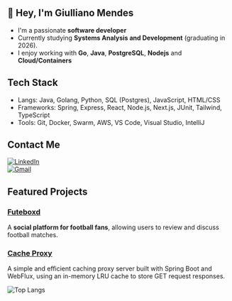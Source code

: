 ## 👋 Hey, I'm Giulliano Mendes

- I'm a passionate **software developer** 
- Currently studying **Systems Analysis and Development** (graduating in 2026).  
- I enjoy working with **Go**, **Java**, **PostgreSQL**, **Nodejs** and **Cloud/Containers**

## Tech Stack

- Langs: Java, Golang, Python, SQL (Postgres), JavaScript, HTML/CSS
- Frameworks: Spring, Express, React, Node.js, Next.js, JUnit, Tailwind, TypeScript
- Tools: Git, Docker, Swarm, AWS, VS Code, Visual Studio, IntelliJ

## Contact Me

[![LinkedIn](https://img.shields.io/badge/-LinkedIn-1C1C1C?logo=linkedin&logoColor=white)](https://www.linkedin.com/in/giulliano-mendes/)  
[![Gmail](https://img.shields.io/badge/-Email-1C1C1C?logo=gmail&logoColor=white)](mailto:giullianomendes033@gmail.com)

## Featured Projects

### [Futeboxd](https://github.com/MoDasby/futeboxd)
A **social platform for football fans**, allowing users to review and discuss football matches.  

### [Cache Proxy](https://github.com/MoDasby/cache-proxy)
A simple and efficient caching proxy server built with Spring Boot and WebFlux, using an in-memory LRU cache to store GET request responses.

![Top Langs](https://github-readme-stats.vercel.app/api/top-langs/?username=MoDasby&layout=compact&custom_title=Most%20used%20langs&theme=radical)
